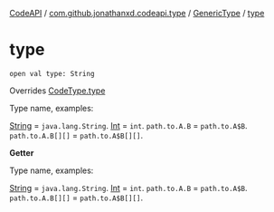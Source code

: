 [CodeAPI](../../index.md) / [com.github.jonathanxd.codeapi.type](../index.md) / [GenericType](index.md) / [type](.)

# type

`open val type: String`

Overrides [CodeType.type](../-code-type/type.md)

Type name, examples:

[String](#) = `java.lang.String`.
[Int](#) = `int`.
`path.to.A.B` = `path.to.A$B`.
`path.to.A.B[][]` = `path.to.A$B[][]`.

**Getter**

Type name, examples:

[String](#) = `java.lang.String`.
[Int](#) = `int`.
`path.to.A.B` = `path.to.A$B`.
`path.to.A.B[][]` = `path.to.A$B[][]`.

